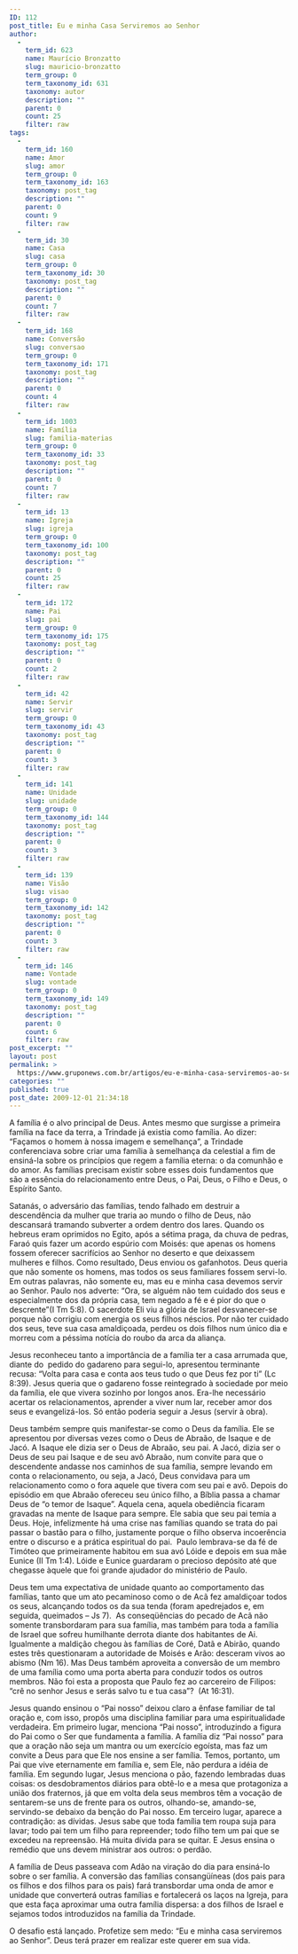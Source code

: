 ```yaml
---
ID: 112
post_title: Eu e minha Casa Serviremos ao Senhor
author:
  - 
    term_id: 623
    name: Maurício Bronzatto
    slug: mauricio-bronzatto
    term_group: 0
    term_taxonomy_id: 631
    taxonomy: autor
    description: ""
    parent: 0
    count: 25
    filter: raw
tags:
  - 
    term_id: 160
    name: Amor
    slug: amor
    term_group: 0
    term_taxonomy_id: 163
    taxonomy: post_tag
    description: ""
    parent: 0
    count: 9
    filter: raw
  - 
    term_id: 30
    name: Casa
    slug: casa
    term_group: 0
    term_taxonomy_id: 30
    taxonomy: post_tag
    description: ""
    parent: 0
    count: 7
    filter: raw
  - 
    term_id: 168
    name: Conversão
    slug: conversao
    term_group: 0
    term_taxonomy_id: 171
    taxonomy: post_tag
    description: ""
    parent: 0
    count: 4
    filter: raw
  - 
    term_id: 1003
    name: Família
    slug: familia-materias
    term_group: 0
    term_taxonomy_id: 33
    taxonomy: post_tag
    description: ""
    parent: 0
    count: 7
    filter: raw
  - 
    term_id: 13
    name: Igreja
    slug: igreja
    term_group: 0
    term_taxonomy_id: 100
    taxonomy: post_tag
    description: ""
    parent: 0
    count: 25
    filter: raw
  - 
    term_id: 172
    name: Pai
    slug: pai
    term_group: 0
    term_taxonomy_id: 175
    taxonomy: post_tag
    description: ""
    parent: 0
    count: 2
    filter: raw
  - 
    term_id: 42
    name: Servir
    slug: servir
    term_group: 0
    term_taxonomy_id: 43
    taxonomy: post_tag
    description: ""
    parent: 0
    count: 3
    filter: raw
  - 
    term_id: 141
    name: Unidade
    slug: unidade
    term_group: 0
    term_taxonomy_id: 144
    taxonomy: post_tag
    description: ""
    parent: 0
    count: 3
    filter: raw
  - 
    term_id: 139
    name: Visão
    slug: visao
    term_group: 0
    term_taxonomy_id: 142
    taxonomy: post_tag
    description: ""
    parent: 0
    count: 3
    filter: raw
  - 
    term_id: 146
    name: Vontade
    slug: vontade
    term_group: 0
    term_taxonomy_id: 149
    taxonomy: post_tag
    description: ""
    parent: 0
    count: 6
    filter: raw
post_excerpt: ""
layout: post
permalink: >
  https://www.gruponews.com.br/artigos/eu-e-minha-casa-serviremos-ao-senhor
categories: ""
published: true
post_date: 2009-12-01 21:34:18
---
```

A família é o alvo principal de Deus. Antes mesmo que surgisse a primeira família na face da terra, a Trindade já existia como família. Ao dizer: “Façamos o homem à nossa imagem e semelhança”, a Trindade conferenciava sobre criar uma família à semelhança da celestial a fim de ensiná-la sobre os princípios que regem a família eterna: o da comunhão e do amor. As famílias precisam existir sobre esses dois fundamentos que são a essência do relacionamento entre Deus, o Pai, Deus, o Filho e Deus, o Espírito Santo.

Satanás, o adversário das famílias, tendo falhado em destruir a descendência da mulher que traria ao mundo o filho de Deus, não descansará tramando subverter a ordem dentro dos lares. Quando os hebreus eram oprimidos no Egito, após a sétima praga, da chuva de pedras, Faraó quis fazer um acordo espúrio com Moisés: que apenas os homens fossem oferecer sacrifícios ao Senhor no deserto e que deixassem mulheres e filhos. Como resultado, Deus enviou os gafanhotos. Deus queria que não somente os homens, mas todos os seus familiares fossem servi-lo. Em outras palavras, não somente eu, mas eu e minha casa devemos servir ao Senhor. Paulo nos adverte: “Ora, se alguém não tem cuidado dos seus e especialmente dos da própria casa, tem negado a fé e é pior do que o descrente”(I Tm 5:8). O sacerdote Eli viu a glória de Israel desvanecer-se porque não corrigiu com energia os seus filhos néscios. Por não ter cuidado dos seus, teve sua casa amaldiçoada, perdeu os dois filhos num único dia e morreu com a péssima notícia do roubo da arca da aliança.

Jesus reconheceu tanto a importância de a família ter a casa arrumada que, diante do  pedido do gadareno para segui-lo, apresentou terminante recusa: “Volta para casa e conta aos teus tudo o que Deus fez por ti” (Lc 8:39). Jesus queria que o gadareno fosse reintegrado à sociedade por meio da família, ele que vivera sozinho por longos anos. Era-lhe necessário acertar os relacionamentos, aprender a viver num lar, receber amor dos seus e evangelizá-los. Só então poderia seguir a Jesus (servir à obra).

Deus também sempre quis manifestar-se como o Deus da família. Ele se apresentou por diversas vezes como o Deus de Abraão, de Isaque e de Jacó. A Isaque ele dizia ser o Deus de Abraão, seu pai. A Jacó, dizia ser o Deus de seu pai Isaque e de seu avô Abraão, num convite para que o descendente andasse nos caminhos de sua família, sempre levando em conta o relacionamento, ou seja, a Jacó, Deus convidava para um relacionamento como o fora aquele que tivera com seu pai e avô. Depois do episódio em que Abraão ofereceu seu único filho, a Bíblia passa a chamar Deus de “o temor de Isaque”. Aquela cena, aquela obediência ficaram gravadas na mente de Isaque para sempre. Ele sabia que seu pai temia a Deus. Hoje, infelizmente há uma crise nas famílias quando se trata do pai passar o bastão para o filho, justamente porque o filho observa incoerência entre o discurso e a prática espiritual do pai.  Paulo lembrava-se da fé de Timóteo que primeiramente habitou em sua avó Lóide e depois em sua mãe Eunice (II Tm 1:4). Lóide e Eunice guardaram o precioso depósito até que chegasse àquele que foi grande ajudador do ministério de Paulo.

Deus tem uma expectativa de unidade quanto ao comportamento das famílias, tanto que um ato pecaminoso como o de Acã fez amaldiçoar todos os seus, alcançando todos os da sua tenda (foram apedrejados e, em seguida, queimados – Js 7).  As conseqüências do pecado de Acã não somente transbordaram para sua família, mas também para toda a família de Israel que sofreu humilhante derrota diante dos habitantes de Ai. Igualmente a maldição chegou às famílias de Coré, Datã e Abirão, quando estes três questionaram a autoridade de Moisés e Arão: desceram vivos ao abismo (Nm 16). Mas Deus também aproveita a conversão de um membro de uma família como uma porta aberta para conduzir todos os outros membros. Não foi esta a proposta que Paulo fez ao carcereiro de Filipos: “crê no senhor Jesus e serás salvo tu e tua casa”?  (At 16:31).

Jesus quando ensinou o “Pai nosso” deixou claro a ênfase familiar de tal oração e, com isso, propôs uma disciplina familiar para uma espiritualidade verdadeira. Em primeiro lugar, menciona “Pai nosso”, introduzindo a figura do Pai como o Ser que fundamenta a família. A família diz “Pai nosso” para que a oração não seja um mantra ou um exercício egoísta, mas faz um convite a Deus para que Ele nos ensine a ser família. Temos, portanto, um Pai que vive eternamente em família e, sem Ele, não perdura a idéia de família. Em segundo lugar, Jesus menciona o pão, fazendo lembradas duas coisas: os desdobramentos diários para obtê-lo e a mesa que protagoniza a união dos fraternos, já que em volta dela seus membros têm a vocação de sentarem-se uns de frente para os outros, olhando-se, amando-se, servindo-se debaixo da benção do Pai nosso. Em terceiro lugar, aparece a contradição: as dívidas. Jesus sabe que toda família tem roupa suja para lavar; todo pai tem um filho para repreender; todo filho tem um pai que se excedeu na repreensão. Há muita dívida para se quitar. E Jesus ensina o remédio que uns devem ministrar aos outros: o perdão.

A família de Deus passeava com Adão na viração do dia para ensiná-lo sobre o ser família. A conversão das famílias consangüíneas (dos pais para os filhos e dos filhos para os pais) fará transbordar uma onda de amor e unidade que converterá outras famílias e fortalecerá os laços na Igreja, para que esta faça aproximar uma outra família dispersa: a dos filhos de Israel e sejamos todos introduzidos na família da Trindade.

O desafio está lançado. Profetize sem medo: “Eu e minha casa serviremos ao Senhor”. Deus terá prazer em realizar este querer em sua vida.